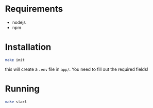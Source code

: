 # Requirements

- nodejs
- npm

# Installation

```sh
make init
```

this will create a `.env` file in `app/`. You need to fill out the required fields!

# Running

```sh
make start
```
